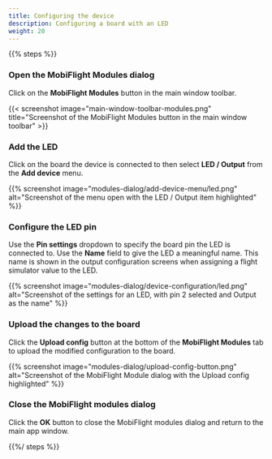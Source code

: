 ```yaml
---
title: Configuring the device
description: Configuring a board with an LED
weight: 20
---
```


{{% steps %}}

### Open the MobiFlight Modules dialog

Click on the **MobiFlight Modules** button in the main window toolbar.

{{< screenshot image="main-window-toolbar-modules.png" title="Screenshot of the MobiFlight Modules button in the main window toolbar" >}}

### Add the LED

Click on the board the device is connected to then select **LED / Output** from the **Add device** menu.

{{% screenshot image="modules-dialog/add-device-menu/led.png" alt="Screenshot of the  menu open with the LED / Output item highlighted" %}}

### Configure the LED pin

Use the **Pin settings** dropdown to specify the board pin the LED is connected to. Use the **Name** field to give
the LED a meaningful name. This name is shown in the output configuration screens when assigning a flight simulator
value to the LED.

{{% screenshot image="modules-dialog/device-configuration/led.png" alt="Screenshot of the settings for an LED, with pin 2 selected and Output as the name" %}}

### Upload the changes to the board

Click the **Upload config** button at the bottom of the **MobiFlight Modules** tab to upload the modified
configuration to the board.

{{% screenshot image="modules-dialog/upload-config-button.png" alt="Screenshot of the MobiFlight Module dialog with the Upload config highlighted" %}}

### Close the MobiFlight modules dialog

Click the **OK** button to close the MobiFlight modules dialog and return to the main app window.

{{%/ steps %}}
